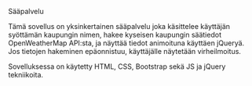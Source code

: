 Sääpalvelu

Tämä sovellus on yksinkertainen sääpalvelu joka käsittelee käyttäjän syöttämän kaupungin nimen, hakee kyseisen kaupungin säätiedot OpenWeatherMap API:sta, ja näyttää tiedot animoituna käyttäen jQueryä. Jos tietojen hakeminen epäonnistuu, käyttäjälle näytetään virheilmoitus.

Sovelluksessa on käytetty HTML, CSS, Bootstrap sekä JS ja jQuery tekniikoita.



